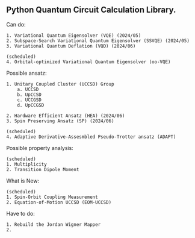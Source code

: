## Python Quantum Circuit Calculation Library.

Can do:

    1. Variational Quantum Eigensolver (VQE) (2024/05)
    2. Subspace-Search Variational Quantum Eigensolver (SSVQE) (2024/05)
    3. Variational Quantum Deflation (VQD) (2024/06)

    (scheduled)
    4. Orbital-optimized Variational Quantum Eigensolver (oo-VQE)

Possible ansatz:

    1. Unitary Coupled Cluster (UCCSD) Group
        a. UCCSD
        b. UpCCSD
        c. UCCGSD
        d. UpCCGSD

    2. Hardware Efficient Ansatz (HEA) (2024/06)
    3. Spin Preserving Ansatz (SP) (2024/06)

    (scheduled)
    4. Adaptive Derivative-Assesmbled Pseudo-Trotter ansatz (ADAPT)

Possible property analysis:

    (scheduled)
    1. Multiplicity
    2. Transition Dipole Moment

What is New:

    (scheduled)
    1. Spin-Orbit Coupling Measurement
    2. Equation-of-Motion UCCSD (EOM-UCCSD)

Have to do:

    1. Rebuild the Jordan Wigner Mapper
    2. 